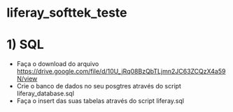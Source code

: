 # liferay_softtek_teste

# 1) SQL

 - Faça o download do arquivo https://drive.google.com/file/d/10U_jRq08BzQbTLjmn2JC63ZCQzX4a59N/view
 - Crie o banco de dados no seu posgtres através do script liferay_database.sql
 - Faça o insert das suas tabelas através do script liferay.sql
